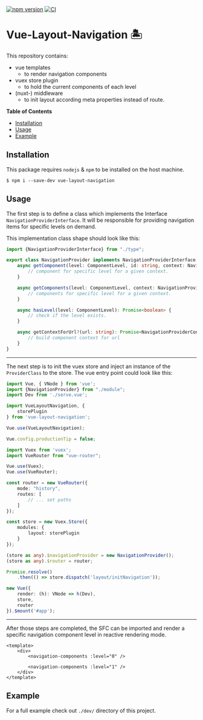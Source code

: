 [![npm version](https://badge.fury.io/js/vue-layout-navigation.svg)](https://badge.fury.io/js/vue-layout-navigation)
[![CI](https://github.com/Tada5hi/vue-layout-navigation/actions/workflows/main.yml/badge.svg)](https://github.com/Tada5hi/vue-layout-navigation/actions/workflows/main.yml)

# Vue-Layout-Navigation 🏝

This repository contains:
- vue templates
  - to render navigation components
- vuex store plugin 
  - to hold the current components of each level
- (nuxt-) middleware 
  - to init layout according meta properties instead of route.

**Table of Contents**

- [Installation](#installation)
- [Usage](#usage)
- [Example](#example)

## Installation
This package requires `nodejs` & `npm` to be installed on the host machine.
```
$ npm i --save-dev vue-layout-navigation
```

## Usage
The first step is to define a class which implements the Interface `NavigationProviderInterface`.
It will be responsible for providing navigation items for specific levels on demand.

This implementation class shape should look like this:

```typescript
import {NavigationProviderInterface} from "./type";

export class NavigationProvider implements NavigationProviderInterface {
    async getComponent(level: ComponentLevel, id: string, context: NavigationProviderContext): Promise<NavigationComponentConfig | undefined> {
        // component for specific level for a given context.
    }

    async getComponents(level: ComponentLevel, context: NavigationProviderContext): Promise<NavigationComponentConfig[]> {
        // components for specific level for a given context.
    }

    async hasLevel(level: ComponentLevel): Promise<boolean> {
        // check if the level exists.
    }

    async getContextForUrl?(url: string): Promise<NavigationProviderContext | undefined> {
        // build component context for url
    }
}
```

---

The next step is to init the vuex store and inject an instance of the `ProviderClass` to the store.
The vue entry point could look like this:

```typescript
import Vue, { VNode } from 'vue';
import {NavigationProvider} from "./module";
import Dev from './serve.vue';

import VueLayoutNavigation, {
    storePlugin
} from 'vue-layout-navigation';

Vue.use(VueLayoutNavigation);

Vue.config.productionTip = false;

import Vuex from 'vuex';
import VueRouter from "vue-router";

Vue.use(Vuex);
Vue.use(VueRouter);

const router = new VueRouter({
    mode: "history",
    routes: [
        // ... set paths
    ]
});

const store = new Vuex.Store({
    modules: {
        layout: storePlugin
    }
});

(store as any).$navigationProvider = new NavigationProvider();
(store as any).$router = router;

Promise.resolve()
    .then(() => store.dispatch('layout/initNavigation'));

new Vue({
    render: (h): VNode => h(Dev),
    store,
    router
}).$mount('#app');
```

--- 

After those steps are completed,
the SFC can be imported and render a specific navigation component level in reactive rendering mode.

```vue
<template>
    <div>
        <navigation-components :level="0" />
        
        <navigation-components :level="1" />
    </div>
</template>
```

## Example

For a full example check out `./dev/` directory of this project.

